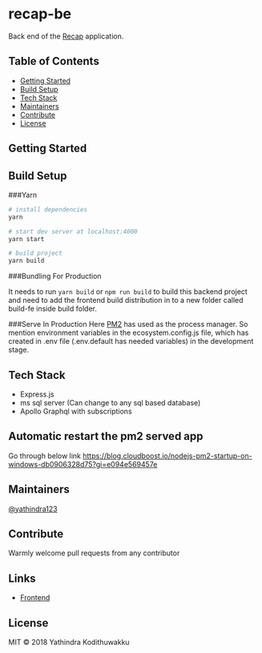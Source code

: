 # recap-be
Back end of the [Recap](https://github.com/yathindrakodithuwakku/recap) application.

## Table of Contents
- [Getting Started](#getting-started)
- [Build Setup](#build-setup)
- [Tech Stack](#tech-stack)
- [Maintainers](#maintainers)
- [Contribute](#contribute)
- [License](#license)

## Getting Started

## Build Setup

###Yarn

``` bash
# install dependencies
yarn

# start dev server at localhost:4000
yarn start

# build project
yarn build
```

###Bundling For Production

It needs to run `yarn build` or `npm run build` to build this backend project and need to add the frontend build distribution in to a new folder called build-fe inside build folder.


###Serve In Production
Here [PM2](https://pm2.io/doc/en/runtime/overview/) has used as the process manager. So mention 
environment variables in the ecosystem.config.js file, which has created in .env file 
(.env.default has needed variables) in the development stage.


## Tech Stack

- Express.js
- ms sql server (Can change to any sql based database)
- Apollo Graphql with subscriptions

## Automatic restart the pm2 served app
Go through below link
https://blog.cloudboost.io/nodejs-pm2-startup-on-windows-db0906328d75?gi=e094e569457e

## Maintainers
[@yathindra123](https://www.linkedin.com/in/yathindra-kodithuwakku-651403133/)

## Contribute

Warmly welcome pull requests from any contributor

## Links

- [Frontend](https://bitbucket.pearson.com/users/urawyya/repos/retro/browse)

## License

MIT © 2018 Yathindra Kodithuwakku
